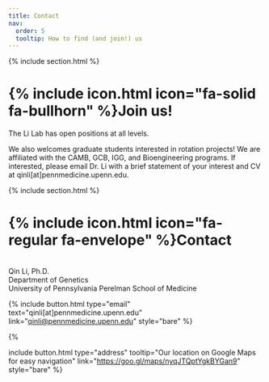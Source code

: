 ```yaml
---
title: Contact
nav:
  order: 5
  tooltip: How to find (and join!) us 
---
```




{% include section.html %}

# {% include icon.html icon="fa-solid fa-bullhorn" %}Join us!

The Li Lab has open positions at all levels.

We also welcomes graduate students interested in rotation projects! We are affiliated with the CAMB, GCB, IGG, and Bioengineering programs. If interested, please email Dr. Li with a brief statement of your interest and CV at qinli[at]pennmedicine.upenn.edu.

{% include section.html %}

# {% include icon.html icon="fa-regular fa-envelope" %}Contact

<br>Qin Li, Ph.D.
<br>Department of Genetics
<br>University of Pennsylvania Perelman School of Medicine

{%
  include button.html
  type="email"
  text="qinli[at]pennmedicine.upenn.edu"
  link="qinli@pennmedicine.upenn.edu"
  style="bare"
%}
<!-- {%
  include button.html
  type="phone"
  text="(555) 867-5309"
  link="+1-555-867-5309"
%}
 -->{%
  include button.html
  type="address"
  tooltip="Our location on Google Maps for easy navigation"
  link="https://goo.gl/maps/nyqJTQptYgkBYGan9"
  style="bare"
%}